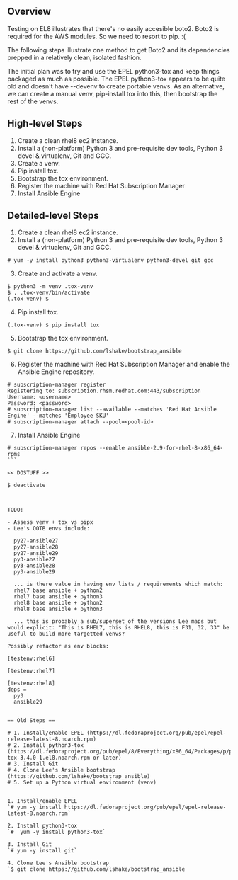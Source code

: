 ## Overview
Testing on EL8 illustrates that there's no easily accesible boto2. Boto2 is required for the AWS modules. So we need to resort to pip. :(

The following steps illustrate one method to get Boto2 and its dependencies prepped in a relatively clean, isolated fashion.

The initial plan was to try and use the EPEL python3-tox and keep things packaged as much as possible. The EPEL python3-tox appears to be quite old and doesn't have --devenv to create portable venvs. As an alternative, we can create a manual venv, pip-install tox into this, then bootstrap the rest of the venvs.

## High-level Steps
1. Create a clean rhel8 ec2 instance.
2. Install a (non-platform) Python 3 and pre-requisite dev tools, Python 3 devel & virtualenv, Git and GCC.
3. Create a venv.
4. Pip install tox.
5. Bootstrap the tox environment.
6. Register the machine with Red Hat Subscription Manager
7. Install Ansible Engine

## Detailed-level Steps
1. Create a clean rhel8 ec2 instance.
2. Install a (non-platform) Python 3 and pre-requisite dev tools, Python 3 devel & virtualenv, Git and GCC.

```
# yum -y install python3 python3-virtualenv python3-devel git gcc
```

3. Create and activate a venv.

```
$ python3 -m venv .tox-venv
$ . .tox-venv/bin/activate
(.tox-venv) $ 
```

4. Pip install tox.

```
(.tox-venv) $ pip install tox
```

5. Bootstrap the tox environment.

```
$ git clone https://github.com/lshake/bootstrap_ansible
```

6. Register the machine with Red Hat Subscription Manager and enable the Ansible Engine repository.

```
# subscription-manager register
Registering to: subscription.rhsm.redhat.com:443/subscription
Username: <username>
Password: <password>
# subscription-manager list --available --matches 'Red Hat Ansible Engine' --matches 'Employee SKU'
# subscription-manager attach --pool=<pool-id>
```

7. Install Ansible Engine

````
# subscription-manager repos --enable ansible-2.9-for-rhel-8-x86_64-rpms
```

<< DOSTUFF >>

$ deactivate



TODO:

- Assess venv + tox vs pipx
- Lee's OOTB envs include:

  py27-ansible27
  py27-ansible28
  py27-ansible29
  py3-ansible27
  py3-ansible28
  py3-ansible29

  ... is there value in having env lists / requirements which match:
  rhel7 base ansible + python2
  rhel7 base ansible + python3
  rhel8 base ansible + python2
  rhel8 base ansible + python3

  ... this is probably a sub/superset of the versions Lee maps but would explicit: "This is RHEL7, this is RHEL8, this is F31, 32, 33" be useful to build more targetted venvs?

Possibly refactor as env blocks:

[testenv:rhel6]

[testenv:rhel7]

[testenv:rhel8]
deps =
  py3
  ansible29


== Old Steps ==

# 1. Install/enable EPEL (https://dl.fedoraproject.org/pub/epel/epel-release-latest-8.noarch.rpm)
# 2. Install python3-tox (https://dl.fedoraproject.org/pub/epel/8/Everything/x86_64/Packages/p/python3-tox-3.4.0-1.el8.noarch.rpm or later)
# 3. Install Git
# 4. Clone Lee's Ansible bootstrap (https://github.com/lshake/bootstrap_ansible)
# 5. Set up a Python virtual environment (venv)


1. Install/enable EPEL
`# yum -y install https://dl.fedoraproject.org/pub/epel/epel-release-latest-8.noarch.rpm`

2. Install python3-tox
`#  yum -y install python3-tox`

3. Install Git
`# yum -y install git`

4. Clone Lee's Ansible bootstrap
`$ git clone https://github.com/lshake/bootstrap_ansible

